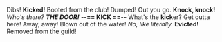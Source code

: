 Dibs! **Kicked!** Booted from the club! Dumped! Out you go. **Knock, knock!**
_Who's there?_ **_THE DOOR!_** **--== KICK ==--** What's the **kick**er? Get
outta here! Away, away! Blown out of the water! _No, like literally._
**Evicted!** Removed from the guild!
